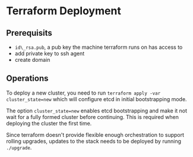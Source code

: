 # Terraform Deployment
## Prerequisits
- `id\_rsa.pub`, a pub key the machine terraform runs on has access to
- add private key to ssh agent
- create domain

## Operations
To deploy a new cluster, you need to run `terraform apply -var
cluster_state=new` which will configure etcd in initial bootstrapping mode.

The option `cluster_state=new` enables etcd bootstrapping and make it not wait
for a fully formed cluster before continuing. This is required when deploying
the cluster the first time.

Since terraform doesn't provide flexible enough orchestration to support rolling
upgrades, updates to the stack needs to be deployed by running `./upgrade`.
